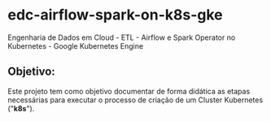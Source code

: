# edc-airflow-spark-on-k8s-gke
Engenharia de Dados em Cloud - ETL - Airflow e Spark Operator no Kubernetes - Google Kubernetes Engine
## Objetivo:
Este projeto tem como objetivo documentar de forma didática as etapas necessárias para executar o processo de criação de um Cluster Kubernetes ("**k8s**").

<br>